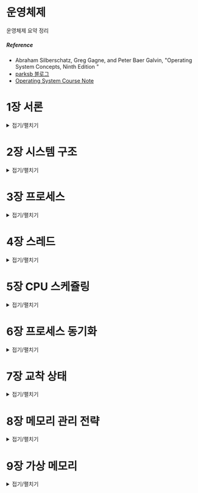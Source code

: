 # 운영체제

운영체제 요약 정리

##### Reference
- Abraham Silberschatz, Greg Gagne, and Peter Baer Galvin, "Operating System Concepts, Ninth Edition "
- [parksb 블로그](https://parksb.github.io/article/5.html)
- [Operating System Course Note](https://www.cs.uic.edu/~jbell/CourseNotes/OperatingSystems/)

# 1장 서론
<details>
	<summary>접기/펼치기</summary>

## Operating System Definition

Operating system
**acts as an intermediary between applications and the computer hardware.**
- manages computer hardware resources.
- provides some services for applications.
- os는 애플리케이션과 하드웨어의 중간다리 역할을 합니다.
- os에 대해 정확한 정의를 내리기는 어렵습니다.
- 일반적인 정의로 os는 컴퓨터에서 항상 수행되는 프로그램으로 커널kernel 이라고 불립니다.
	- 시스템 프로그램은 운영체제와 연관되어 있으며 커널의 일부분은 아니고, 응용프로그램은 시스템의 운영과 관계없는 모든 프로그램을 포함합니다.

#### 사용자 관점
- OS executes the applications.
- OS makes the computer system convenient to use.
- os는 컴퓨터 시스템을 사용하기 편리하게 만들며 사용자 프로그램을 실행시킵니다.

#### 시스템 관점
- OS is a **resource allocator**. os는 자원 할당자입니다. 
	- H/W resources: CPU, memory, and I/O devices.
	- SW resources: files, sockets, semaphores, etc.
- OS is a **control program**. 
	- controls the execution of applications and operations of I/O devices.
- os는 자원할당자로서 하드웨어 자원을 다루거나, 제어 프로그램으로서 적절한 사용을 위해 사용자 프로그램의 수행을 제어합니다.


## Computer System Operation
- 현대의 범용 컴퓨터 시스템은 공유 메모리에 대한 접근을 제공하는 공통 버스에 의해 연결된 여러 개의 장치 제어기와 하나 이상의 cpu로 구성되어 있습니다.
- 컴퓨터가 구동(부팅)을 시작하기 위해서는, 수행할 초기 프로그램`부트스트랩 프로그램 bootstrap program`은 보통 펌웨어로 알려진 컴퓨터 내의 Rom 메모리나 EEPROM에 저장됩니다.
	- 부트스트랩 프로그램은 cpu 레지스터를 포함 시스템의 모든 면을 초기화하며 운영체제의 커널을 찾아 메인 메모리에 적재합니다.
	- 커널이 메인 메모리에 적재되면 본격적으로 os는 시스템과 사용자에게 서비스를 제공할 수 있습니다.
- 사건이 발생하면 하드웨어나 소프트웨어에서 발생한 `인터럽트 interrupt`에 의해 신호가 보내집니다.
	- SW는 시스템 호출(system call)을 통해서 인터럽트를 발생시킬 수 있습니다.
	- When interrupt occurs,
		- CPU stops what it is doing and invokes the interrupt service routine (ISR).

## Storage Structure
- cpu는 명령어를 단지 메모리로부터 가져올 수 있으므로 프로그램을 수행하려면 프로그램이 반드시 메모리에 있어야 합니다.
	- 범용 컴퓨터는 대부분의 프로그램을 `RAM random accescc memeory`에 적재합니다.
	- 폰 노이만 구조 시스템에서 실행되는 전형적인 명령-실행 사이클은 먼저 메모리로부터 명령을 인출해, 그 명령을 명령 레지스터instruction register에 저장합니다. 이어서 명령을 해독한 뒤 필요한 피연산자를 메모리로부터 인출하여 내부 레지스터에 저장합니다. 연산 결과값은 다시 메모리에 저장될 수 있습니다.

	- 이상적으로 프로그램과 데이터가 주 메모리에 영구히 존재했으면 하지만 두 가지 이유로 불가능합니다.
		- 주 메모리는 모든 필요한 프로그램과 데이터를 영구히 저장히기에는 크기가 작다.
		- 주 메모리는 전원이 공급되지 않으면 그 내용을 잃어버리는 휘발성 장치이다.
	- 그러므로 대부분 컴퓨터 시스템은 주 메모리의 확장으로 보조 저장 장치를 제공합니다. 보조 저장장치는 대량의 데이터를 영구적으로 저장할 수 있습니다.

## I/O structure
- 통상적으로 운영체제는 각 장치제어기마다 디바이스 드라이버를 가지고 있습니다. 이는 장치 제어기의 동작을 이해하고 운영체제의 다른 부분들에게 장치에 대한 인터페이스를 제공합니다.

- 인터럽트 구동 방식
	- 적은 양의 데이터를 전송하는 데에는 큰 문제가 없습니다.
	- 디바이스 드라이버가 장치 제어기에게 명령을 내리면 제어기는 데이터를 전송한 뒤 인터럽트를 통해 드라이버에게 전송 작업이 끝났음을 통보하는 방식입니다.

- `직접 메모리 접근 방식 DMA direct memory access`
	- 인터럽트 구동 방식이 대량의 데이터를 전송할 때 가지는 높은 오버헤드를 해결하기 위한 방법입니다.
	- cpu의 개입 없이 메모리로부터 자신의 버퍼로 혹은 그 반대 방향으로 데이터 블록 전체를 전송합니다.
	- 속도가 느린 장치처럼 한 바이트마다 인터럽트가 발생하는 것이 아니라 블록 전송이 완료될 때마다 인터럽트가 발생합니다.
	- 장치 제어기가 DMA 작업을 수행하는 동안 cpu는 다른 작업을 수행할 수 있습니다.

## Computer-System Architecture

- Single-Processor Systems

	- 과거 대부분의 컴퓨터는 싱글 프로세서를 사용했다. 싱글 프로세서 컴퓨터에는 하나의 메인 CPU만 탑재되며, 장치에 따라 특별한 목적을 가진 프로세서가 들어갔다. 가령 디스크 프로세서는 디스크 연산만 수행하고, 키보드 프로세서는 키보드 연산만 수행하는 식이다.

- Multiprocessor Systems
	- 멀티 프로세서 시스템은 이젠 일반적인 컴퓨터 시스템이 되었다. 멀티 프로세서 컴퓨터는 2개 이상의 프로세서를 가지며 몇가지 장점을 가지고 있다.
		1. 처리량(Throughput)의 증가: 당연하겠지만 프로세서가 늘어나면 더 빠른 시간 안에 연산을 수행할 수 있다. 물론 프로세서를 계속 늘린다고 성능이 한없이 좋아지는 것은 아니며, 증가 비율이 1:1인 것도 아니다.
		2. 규모의 경제: 멀티 프로세서 시스템은 여러 대의 싱글 프로세서 시스템을 구축하는 것보다 돈이 적게 든다. 멀티 프로세서 시스템은 주변장치(Peripherals)를 공유할 수 있기 때문이다.
		3. 신뢰성의 증가: 만약 기능이 여러 프로세서에 분산될 수 있다면, 하나의 프로세서가 작동을 멈춰도 전체 시스템은 느려질 뿐 멈추지 않는다. 이런 식으로 성능이 나빠지지만 작동은 가능하도록 하는 것을 우아한 성능저하(Graceful degradation)라고 부른다. 그리고 이렇게 성능을 저하함으로써 작업을 계속 유지하는 시스템을 장애 허용 시스템(Fault tolerant)이라고 부른다.

	- 멀티 프로세서 시스템은 비대칭 멀티프로세싱(Asymmetric multiprocessing)과 대칭 멀티프로세싱(Symmetric multiprocessing) 두 가지로 나뉜다.
		- 비대칭 멀티프로세싱은 관료주의적인 회사다. 보스 프로세서(Boss processor)가 시스템을 제어하고, 다른 프로세서들은 보스의 지시를 받게 된다. 이렇게 하면 부하 분산(Loadbalancing)을 효율적으로 할 수 있다. 대신 보스 프로세서가 작동을 멈추면 일꾼 프로세서들도 멈추게 된다. 
		- 대칭 멀티프로세싱은 보스가 없는 자유로운 회사다. 모든 프로세서들은 하나의 메모리를 공유하고, 동일한 작업을 병렬적으로 수행한다. 만약 프로세서에 이상이 생겨 작동을 멈춰야 한다면 자신이 수행하던 작업을 다른 프로세서들에게 나눠주고 자신만 재부팅한다.
		- 대부분의 컴퓨터 시스템은 대칭 멀티프로세싱을 사용한다.

- 추가적으로 클러스터형 시스템clustered system 이 있습니다.

## Operating System Structure

운영체제의 가장 중요한 부분 중 하나는 멀티프로그램(Multiprogram) 능력이다. 멀티프로그래밍(Multiprogramming)은 여러 프로그램을 메모리에 로드해 두고 한 프로세스가 대기 상태가 되면 다른 프로세스의 작업을 수행하는 시스템이다. 이렇게 하면 CPU의 사용 효율을 높일 수 있다. (디스크에 있는 것은 프로그램, 메인 메모리에 있는 것은 프로세스다.)
- 시분할(혹은 멀티 태스킹multi tasking) 다중 프로그래밍의 논리적 확장입니다. 시분할 시스템에서는 cpu가 다수의 작업들을 교대로 수행하지만 매우 빈번하게 교대가 일어나기 때문에 프로그램이 실해오디는 동안에 사용자들은 각자 자기의 프로그램과 상호작용할 수 있습니다.
- 시분할 시스템과 멀티프로그래밍 시스템은 여러 작업들을 동시에 메모리에 올리는 방식이다. 때문에 운영체제는 메모리에 자리가 없는 경우를 고려해 어떤 작업을 먼저 처리할지 정해야한다. 이러한 과정을 작업 스케줄링(Job scheduling), CPU 스케줄링(CPU Scheduling)이라고 한다.
- 만약 메모리를 너무 많이 사용하게 되는 경우, 반응 시간을 줄이기 위해 가상 메모리(Virtual memory)를 사용한다. 가상 메모리는 보조기억장치의 일부를 메인 메모리처럼 사용하는 기술로, 실제 물리 메모리(Physical memory)보다 더 큰 프로그램을 구동할 수 있도록 해준다.

## Operating-System Operations
- 운영체제는 인터럽트 주도적(interrupt driven). 인터럽트가 없다면 시스템은 조용히 인터럽트를 기다립니다.
- 운영체제와 사용자는 컴퓨터 시스템의 하드웨어와 소프트웨어 자원을 공유하기 때문에 사용자 프로글매의 오류가 현재 수행 중인 프로그램에만 문제를 일으키도록 보장해야 합니다. 한 프로그램의 오류에 의해 현재 수행 중인 다른 프로그램에 악영향을 받을 수 있습니다.
- 트랩(또는 예외)은 오류, 혹은 사용자 프로그램의 운영체제 서비스 수행 요청에 의해 유발되는 SW 덕분에 생긴 인터럽트 입니다.

## Dual-Mode and Multimode Operation
- 운영체제는 사용자 프로그램이 함부로 시스템에 접근하지 못하도록 연산 모드(Modes)를 분리합니다. 유저 모드(User mode)와 커널 모드(Kernel mode 슈퍼바이저 모드, 시스템 모드, 특권 모드privileged mode)가 그것이며, 하드웨어의 모드 비트(Mode bit)가 0이면 커널 모드, 1이면 유저 모드임을 가리킵니다.

- 모드 비트를 사용하면 os를 위하여 실행되는 작업과 사용자를 위하여 실행되는 작업을 구분할 수 있습니다. 운영체제의 서비스가 필요하다면 사용자 모드에서 커널모드로 전환합니다.
- 시스템 부트 시, 하드웨어는 커널 모드에서 시작합니다. 이어 운영체제가 적재되고 사용자 모드에서 사용자 프로세스가 시작됩니다.
	- 인터럽트가 발생할 때마다 하드웨어는 사용자 모드에서 커널 모드로 전환합니다.

- 이러한 이중 모드(Dual-mode) 방식을 사용하면 잘못된 사용으로부터 시스템과 사용자를 보호할 수 있다. 하드웨어는 커널 모드일 때만 특권 명령(Privileged instructions)를 실행한다. 만약 유저 모드에서 특권 명령을 실행하려 한다면 하드웨어는 이 동작을 막고 운영체제에게 트랩을 보낼 것이다. 유저 모드에서 커널 모드의 기능을 호출하고 싶다면 시스템 콜(System call)을 활용합니다.

## Timer
운영체제는 사용자의 프로그램이 제어권을 운영체제에게 넘겨주지 않는 상황을 방지하기 위해 타이머(Timer)를 사용한다. 타이머는 운영체제에게 제어권을 보장하기 위해 특정 주기에 인터럽트를 발생시킨다. 운영체제는 카운터를 설정하고, 타이머의 시간은 매 틱(Ticks)마다 감소한다. 그렇게 카운터가 0에 도달하면 인터럽트가 발생한다.

## Caching
캐시는 굉장히 빠르고 작은 저장장치이며, 캐싱은 캐시 메모리를 사용해 컴퓨터의 속도를 높이는 기술이다. 데이터를 디스크에서 직접 가져오는 것은 너무 느리기 때문에 캐시에 자주 사용될 것 같은 데이터를 미리 담아두고, CPU나 디스크가 캐시의 데이터를 참조할 수 있도록 한다. 파일의 중복성이 증가하지만, 속도 역시 증가한다. 캐싱은 지역성(Locality) 원리를 사용한다. 

- Caching is performed at many levels in a system or in many environments.
- CPU cache, operating system’s buffer cache, disk cache, etc.
- Web cache, streaming cache, etc.

Cache is first checked to determine if the requested data are there.
- If it is, data are used directly from the cache.
- If not, data are copied to cache and used there.

Generally, cache size is limited.
- replacement policy is required
- E.g. LRU, LFU, clock, …

Cached data should be carefully handled.
- Several copies of a datum can exist.
- Data inconsistency

In multiprocessor environment
- Cache coherency 
- All CPUs have the most recent value in their cache.
- 캐시 일관성은 중요한 요소이다. 각각의 cpu마다 다른 캐시를 가지고 있으며 여기서 각 cpu마다 가장 최근에 갱신된 값을 저장해 활용할 시 나타날 수 있는 데이터 불일치를 조심해야 한다.
- Distributed environment’s situation is more complicated.

## Process Management	
- A process is a program in execution.
	- 프로세스는 실행중인 프로그램으로서 메인 메모리에 적재된 프로그램을 말하기도 합니다.

Process management activities
- Scheduling processes on the CPUs
- Creating and deleting processes
- Process synchronization mechanisms
- Inter-process communication mechanisms
- Deadlock handling

</details>

# 2장 시스템 구조
<details>
	<summary>접기/펼치기</summary>

## System Call
`시스템 호출 system call`은 운영체제가 제공하는 서비스에 대한 인터페이스를 제공합니다.
- 프로그램이 운영체제에 대해 서비스를 요청하는 방법이기도 합니다.
	- E.g. 하드 디스크 접근
	- E.g. 새로운 프로세스 생성 및 실행
- 프로세스와 OS 간에 필수적인 인터페이스를 제공합니다.
- 일반적으로 high-level language (C or C++) 로 작성되었습니다.

Three methods for passing parameters to the OS
1. pass the parameters in registers. 값 전달
2. store parameters in a table on memory, and then pass the address of table in a register. 참조 전달
	- e.g. Linux and Solaris
3. push parameters onto the stack by program, and pop off the stack by OS. 스택 활용

시스템 콜은 크게 6가지로 분류할 수 있습니다.

1.Process control
  - create/terminate, load/execute, wait/signal event
  - E.g. fork(), execve(), getpid(), signal(), …
2. File management
  - create/delete, open/close, read/write
  - E.g. open(), read(), write() close(), …
3. Memory management
  - allocate memory
  - E.g. brk(), …
4. Information maintenance
  - get/set timer or date, get/set process, file, or device attributes
  - E.g. time()
5. Communications
  - create/delete connection, send/receive message
  - E.g. socket(), bind(), connect(), 
6. Protection
  - set/get permission, allow/deny user
  - E.g. chmod()...

### Application Program Interface (API)
- API는 애플리케이션 프로그래머가 활용할 수 있는 기능의 집합입니다.
- 세 가지 가장 보편적입 API 
	- Win32 API for Windows.
	- POSIX API for POSIX-based systems (UNIX/Linux).
	- Java API for the Java virtual machine.
- 시스템 콜 대신 API를 활용하는 이유
	- 호환성 Portability
	- 사용하기 쉬움 Easy to use
	- api를 활용한다면 응용 프로그래머는 자신의 프로그램이 같은 api를 지원하는 어느 시스템에서건 컴파일 되고 실행되는 것을 기대할 수 있습니다.
	- 또한 실제 시스템 콜은 종종 좀 더 자세한 명세가 필요하고 프로그램 상에서 작업하기가 응용 프로그래머에게 가용한 api 보다 어렵습니다.
    - 프로그래머는 시스템 콜의 구현상태에 대해 알아야 할 필요가 없습니다.
	  - Just needs to obey API and understand what OS will do. 
	  - 프로그래머 입장에서 OS를 활용하는 구체적인 부분은 API 내부에 감춰지게 됩니다.
- API는 각 함수에 전달되어야 할 매개변수들과 프로그래머가 기대할 수 있는 반환 값을 포함하여 응용 프로그래머가 사용 가능한 함수의 집합을 명시합니다.

## Operating system structures
1. Simple structure
2. Layered structure
3. Microkernel structure
4. Module structure
5. Hybrid Systems

## System Boot
How to load kernel?
- Bootloader
	- run diagnostics, initialize system.
	- locates the kernel, loads it into memory, and starts it.
- 작은 시스템의 경우
	- Store bootloder and OS in ROM.
- 큰 시스템의 경우 (e.g. PC)
	- Store bootloader in ROM and OS in disk, respectively.
	- Simple bootloader in boot block -> complicated bootloader -> kernel

</details>

# 3장 프로세스

<details>
	<summary>접기/펼치기</summary>

## 프로세스 개념
- Operating system executes a variety of programs.
- `일괄처리 시스템Batch system` – 잡job 을 실행
- `시분할 시스템Time-shared systems` – 사용자 프로그램 혹은 태스크task 들을 가진다.
- Textbook uses the terms job and process almost interchangeably


##### Process
- a program in execution
- 단순히 텍스트 섹션으로 알려진 프로그램 코드 이상의 무엇

##### A process includes
- The program code, also called text section
- Data section containing global variables
- Stack containing temporary data
  - Function parameters, return addresses, local variables
- Heap containing memory dynamically allocated during run time
- Current activity including program counter, processor registers

![](https://www.cs.uic.edu/~jbell/CourseNotes/OperatingSystems/images/Chapter3/3_01_Process_Memory.jpg)

### Process State
- As a process executes, it changes state.
- New
  - The process is being created.
- Running
  - Instructions are being executed.
- Waiting (blocked, sleep)
  - The process is waiting for some event to occur.
- Ready
  - The process is waiting to be assigned to a processor.
- Terminated
  - The process has finished execution.


### Process Control Block
- Metadata to manage data
  - Process Control Block for process, Task Control Block for Task
    - E.g. task_struct in Linux
  - File Control Block for file
    - E.g. vnode in Unix file system

> [메타데이터](https://en.wikipedia.org/wiki/Metadata)는 다른 데이터에 대한 정보를 포함하는 데이터, 즉 데이터의 데이터입니다.

- 프로세스 제어 블록은 특정 프로세스와 연관된 여러 정보를 수록하며 다음과 같은 것들을 포함합니다.
  - Process ID
  - Process state
    - New, ready, running, waiting, terminated
  - Program counter
    - Address of the next instruction
  - CPU registers
    - Stack pointer, general-purpose registers, …
  - CPU scheduling information
    - Priority, …
  - Memory-management information
    - Page table, segment table, …
  - Accounting information
    - Amount of CPU used, …
  - I/O status information
    - Open files, allocated I/O devices, …

![](https://www.cs.uic.edu/~jbell/CourseNotes/OperatingSystems/images/Chapter3/3_03_PCB.jpg)

## Process Scheduliing

### Process Scheduling Queues
- Ready queue
  - set of all processes residing in main memory and waiting for execution.
- Device queues
  - set of processes waiting for an I/O device.
  - 각 장치는 자신의 디바이스 큐를 가집니다.
- Processes migrate among the various queues.

![](https://www.cs.uic.edu/~jbell/CourseNotes/OperatingSystems/images/Chapter3/3_05_Queues.jpg)
![](https://www.cs.uic.edu/~jbell/CourseNotes/OperatingSystems/images/Chapter3/3_06_QueueingDiagram.jpg)

### Schedulers
- CPU scheduler
  - selects which process should be executed next and allocates CPU.
  - Processes can be classified into
    - I/O-bound process
      - spends more time doing I/O than computations.
      - many short CPU bursts
    - CPU-bound process
      - spends more time doing computations. 
      - a few very long CPU bursts

### Context Switch
When CPU switches to another process, the system must
- save the state of the old process, and
- load the saved state for the new process.

Context switch time is pure overhead. 
  - System does not any useful work while switching.
  - Context switch time depends on hardware.
    - The register set is different.

![](https://www.cs.uic.edu/~jbell/CourseNotes/OperatingSystems/images/Chapter3/3_04_ProcessSwitch.jpg)

## Operation on Process

### Process Creation
- Parent process creates child processes, 
- which, in turn creates other processes. 
- Finally, it forms a tree of processes.
- Unix, Linux, Windows와 같은 대부분의 현대 운영체제들은 유일한 프로세스 식별자(pid)를 사용하여 프로세스를 구분합니다. 보통 정수형을 사용합니다.

![](https://www.cs.uic.edu/~jbell/CourseNotes/OperatingSystems/images/Chapter3/3_08_ProcessTree.jpg)

Child processes need resources
- 운영체제가 할당하거나 부모 프로세스의 자원을 공유합니다.
Resource sharing
- Parent and children share all resources,
- Children share subset of parent’s resources, or
- Parent and child share no resources.
Execution
- Parent and child execute concurrently, or
- Parent waits until child terminate.
Address space
- Child duplicates parent, or
- Child has a new program loaded into it. 자식 프로세스가 자신에게 적재될 새로운 프로그램을 갖고 있다.

### Process Termination
Process executes last statement and asks operating system to delete itself (exit).
- Child process returns a status value to its parent (wait). 
- Child process’ resources are deallocated by operating system

Parent may terminate execution of child processes (abort).
- If child has exceeded the allocated resources.
- If task assigned to child is no longer required.

연쇄식 종료cascading termination : 부모 프로세스가 종료되면 그 자식 프로세스들 역시 전부 종료 시키는 것.

![](https://www.cs.uic.edu/~jbell/CourseNotes/OperatingSystems/images/Chapter3/3_10_ProcessCreation.jpg)

## Interprocess Communication

- Independent process
  - cannot affect or be affected by the execution of another process.
- Cooperating process
  - can affect or be affected by the execution of another process

- 협력적인 프로세스의 장점
  - Information sharing
    - E.g. shared files, …
  - Computation speed-up
    - Parallel execution via subtasks
  - Modularity
    - Division the system function into separate tasks

![](https://www.cs.uic.edu/~jbell/CourseNotes/OperatingSystems/images/Chapter3/3_12_CommunicationsModels.jpg)

- Communication Model
  - Message passing 
  - Shard memory
    - Producer-Consumer 모델 활용
  - 메시지 전달 방식이 공유 메모리보다 더 나은 성능을 보인다는 연구가 있습니다. 공유 메모리를 활용시 공유 데이터가 여러 캐시 사이에서 이주하기 때문에 캐시 일관성 문제가 발생하여 성능 저하가 발생하기 때문입니다.

</details>

# 4장 스레드

<details>
	<summary>접기/펼치기</summary>

## Overview
- 스레드는 cpu 이용의 기본 단위이며, 프로그램 내부의 흐름이라고 볼 수 있습니다. 프로그램 카운터(program Counter), 스택, 레지스터, 스레드ID 로 구성되어 있습니다.

![](https://www.cs.uic.edu/~jbell/CourseNotes/OperatingSystems/images/Chapter4/4_01_ThreadDiagram.jpg)

- 모든 스레드는 아래 자원을 공유합니다.
  - 코드, 데이터, 힙 영역
  - open files
  - signal handlers
  - working environment (current directory, user ID, etc.)

- 각 스레드는 아래의 자원을 각자 개별적으로 소유합니다.
  - 스택
  - 레지스터
  - 스레드 ID

![](https://www.cs.uic.edu/~jbell/CourseNotes/OperatingSystems/images/Chapter4/4_02_MultithreadedArchitecture.jpg)
- Motivation
  - 두 프로세스가 하나의 데이터를 공유하려면 메시지 패싱이나 공유 메모리 또는 파이프를 활용해야 합니다. 이는 효율도 떨어지고 개발자가 구현, 관리하기도 번거롭습니다.
  - 프로세스 사이에 문맥 교환이 일어나면 큰 오버헤드가 발생합니다. 스레드 전환에도 컨텍스트 스위치가 일어나지만 오버헤드가 상대적으로 작습니다.
  - 예를 들어 워드 프로세스에서는 background thread 가 작성된 문단의 맞춤법을 검사하는 사이 foreground thread 는 사용자의 입력을 받아 처리합니다. 그러면서 또 다른 세번째 스레드는 하드 드라이브에서 파일(이미지 등)을 메인 메모리로 올리고, 네번째 스레드는 주기적으로 수정사항을 자동저장합니다.
  - 또 다른 예는 웹 서버입니다. 다수의 스레드가 각각의 요청을 동시에 처리합니다. 다수의 자식 프로세스를 만들어내거나 (스레드 개념이 등장하기 전에 사용된 방법입니다.) 다수의 요청을 일련의 시퀀스로 나열해서 차례차례 처리하지 않아도 됩니다.

- Benefits
  - 응답성 Responsiveness - 스레드들이 정지(block) 상태이거나 혹은 값비싼 연산을 수행하는 중일 때 특정 명령이 요청된다면 또 다른 스레드가 여기에 즉각적으로 응답할 수 있습니다.
  - 자원 공유 Resource sharing - 기본적으로 스레드들은 코드, 데이터 등의 메모리 영역을 공유하기 때문에 하나의 메모리 공간에 대해서 다수의 스레드가 동작할 수 있습니다.
  - 효율성 Economy - 스레드를 생성하고 관리하는 작업(문맥 교환context switch 역시 마찬가지입니다)은 프로세스에 대해 동일한 작업을 수행할 때 보다 빠릅니다.
    - fork() 등의 명령어로 프로세스를 생성하는 작업은 비용이 비싼 편입니다.
  - 규모 적응성Scalability, i.e. Utilization of multiprocessor architectures - A single threaded process can only run on one CPU, no matter how many may be available, whereas the execution of a multi-threaded application may be split amongst available processors.

## Multithreading Models
- 사용자 스레드는 사용자 수준에서 지원되며 커널의 자원 없이 관리됩니다. 반면에 커널 스레드는 운영체제에 의해 직접 지원되고 관리됩니다. 현재 대부분의 os는 커널 스레드를 지원합니다.

- 현대 시스템에서 스레드는 사용자 스레드와, 커널 스레드로 분류됩니다.
- 사용자 스레드는 사용자 수준에서 지원되며 커널의 자원 없이 관리됩니다. 애플리케이션 프로그래머과 활용할 수 있는 스레드입니다.
- 커널 스레드는 OS 커널 내에서 관리되는 스레드입니다. 모든 현대 OS 들은 커널 스레드를 지원합니다. 이는 커널이 다수의 시스템 콜을 동시에 처리할 수 있게 합니다.
- 특정 경우에서는 사용자 스레드가 커널 스레드와 반드시 매칭되어야 합니다. 아래 제시된 전략들 중 한 가지를 사용합니다.

1. Many-To-One Model
![](https://www.cs.uic.edu/~jbell/CourseNotes/OperatingSystems/images/Chapter4/4_05_ManyToOne.jpg)

2. One-To-One Model
![](https://www.cs.uic.edu/~jbell/CourseNotes/OperatingSystems/images/Chapter4/4_06_OneToOne.jpg)

3. Many-To-Many Model
![](https://www.cs.uic.edu/~jbell/CourseNotes/OperatingSystems/images/Chapter4/4_07_ManyToMany.jpg)

## Implicit Threading
### Thread Pools
- Creating new threads every time one is needed and then deleting it when it is done can be inefficient, and can also lead to a very large ( unlimited ) number of threads being created.
- An alternative solution is to create a number of threads when the process first starts, and put those threads into a thread pool.
  - Threads are allocated from the pool as needed, and returned to the pool when no longer needed.
  - When no threads are available in the pool, the process may have to wait until one becomes available.
- The ( maximum ) number of threads available in a thread pool may be determined by adjustable parameters, possibly dynamically in response to changing system loads.
- Win32 provides thread pools through the "PoolFunction" function. Java also provides support for thread pools through the java.util.concurrent package, and Apple supports thread pools under the Grand Central Dispatch architecture..

</details>

# 5장 CPU 스케쥴링

<details>
	<summary>접기/펼치기</summary>

운영체제가 프로세스를 프로세서에 할당하는 것을 디스패치(Dispatch)라고 한다. (이때 프로세스 상태가 ready에서 running으로 바뀐다.) 그리고 운영체제가 레디 큐(Ready queue)에 있는 프로세스들 중에서 어떤 프로세스를 디스패치할 것인가 정하는 것이 프로세스 스케줄링(Process scheduling)이다.

스케줄링 알고리즘에는 대표적으로 FCFS, SJF, SRF, RR 네 가지 방식이 있고, 알고리즘을 평가할 때는 수행 시간(Burst time)과 CPU 사용량(CPU utilization), 단위 시간 당 끝마친 프로세스의 수(Throughput), 하나의 프로세스가 레디 큐에서 대기한 시간부터 작업을 마칠 때까지 걸리는 시간(Turnaround time), 프로세스가 레디 큐에서 대기한 시간(Wating time), 프로세스가 처음으로 CPU를 할당받기까지 걸린 시간(Response time)을 기준으로 한다.

선점(Preemptive) 방식과 비선점(Non-Preemptive) 방식으로 나뉜다. 선점 스케줄링은 운영체제가 강제로 프로세스의 사용권을 통제하는 방식이고, 비선점 스케줄링은 프로세스가 스스로 다음 프로세스에게 자리를 넘겨주는 방식이다. 즉, 선점 스케줄링 방식에서는 CPU에 프로세스가 할당되어 있을 때도 운영체제가 개입해 다른 프로세스에게 CPU를 할당할 수 있다.

## Basic Concepts

![](https://www.cs.uic.edu/~jbell/CourseNotes/OperatingSystems/images/Chapter6/6_01_CPU_BurstCycle.jpg)

- A CPU burst of performing calculations, and
- An I/O burst, waiting for data transfer in or out of the system.

### CPU Scheduler
- Whenever the CPU becomes idle, it is the job of the CPU Scheduler ( a.k.a. the short-term scheduler ) to select another process from the ready queue to run next.
- The storage structure for the ready queue and the algorithm used to select the next process are not necessarily a FIFO queue. There are several alternatives to choose from, as well as numerous adjustable parameters for each algorithm, which is the basic subject of this entire chapter.


CPU scheduling decisions may take place when
  1. a process switches from running to waiting state (e.g. I/O request),
  2. a process switches from running to ready state (e.g. time slice expiration),
  3. a process switches from waiting to ready (e.g. I/O completion), or
  4. a process terminates.
- Scheduling under (1) and (4) is non-preemptive.
- Scheduling under (2) and (3) is preemptive.

### Dispatcher
The dispatcher is the module that gives control of the CPU to the process selected by the scheduler. This function involves:
  - Switching context.
  - Switching to user mode.
  - Jumping to the proper location in the newly loaded program.
The dispatcher needs to be as fast as possible, as it is run on every context switch. The time consumed by the dispatcher is known as dispatch latency.

## Scheduling Criteria
- CPU utilization
  - keeps the CPU as busy as possible. (0% ~ 100%)
- Throughput
  - The number of processes that are completed per time unit.
- Turnaround time
  - Time from the submission of a request to time of completion.
- Waiting time
  - Sum of time a process has been waiting in the ready queue.
- Response time
  - Time from the submission of a request until the first response is produced.

 ## Scheduling Algorithm
- FCFS (First-Come First-Served)
  - 선입 선처리(비선점형)
- SJF (Shortest-Job-First)
  - 최단 작업 우선(선점형)
- SRTF (Shortest-Remaining-Time-First)
  - 최소 잔여 시간 우선(선점형)
- Priority Scheduling
  - 우선 순위(비선점형 & 선점형)
- RR (Round Robin)
  - 시간 분할(선점형)
- Multilevel Queue
- Multilevel Feedback Queue

 - 선입 선처리 스케쥴링(FCFS)은 가장 단순한 스케쥴링 알고리즘이지만, 짧은 프로세스들이 매우 긴 프로세스들이 끝날 때까지 기다려야 하는 경우를 유발시킵니다. 
 - 최단 작업 우선 스케쥴링(SJF)은 최적임이 증명 가능하며, 가장 짧은 대기 시간을 제공합니다. 
   - SJF 스케쥴링을 구현하는 것은 어려운데, 이는 다음 CPU 버스트의 길이를 예측하기 어렵기 때문입니다.
- SJF 알고리즘은 일반적인 우선순위 스케쥴링 알고리즘의 특별한 경우로 후자는 CPU를 단순히 최고 우선순위의 프로세스에게 할당합니다. 우선순위와 SJF 스케쥴링은 모두 기아 상태를 겪을 수 있습니다. 노화(aging)는 기아 상태를 예방하는 기법입니다.
- 라운드 로빈(RR) 스케쥴링은 시분할(대화형) 시스템에 더 적합합니다. 라운드 로빈 스케쥴링은 준비 완료 큐에 있는 첫 번재 프로세스에게 q시간 단위(time slice) 동안 CPU를 할당합니다. 여기서 q는 시간 할당량이며, q시간 이후에, 프로세스가 CPU를 양도하지 않았다면, CPU를 선점하고 프로세스는 준비 완료 큐의 꼬리로 이동합니다.
  - 주요 문제는 시간 할당량을 선택하는 것입니다. 시간 할당량이 너무 크면 라운드 로빈 스케쥴링은 선입 선처리 스케쥴링으로 격하되고, 만약 시간 할당량이 너무 적으면, 문맥 교환으로 나타나는 스케쥴링 오버헤드가 지나치게 커집니다.
- 다단계 큐 알고리즘(multilevel queue)들은 준비완료 큐(ready queue)를 다수의 별도의 큐로 분류하며 다양한 클래스의 프로세스들에 대해 상이한 알고리즘을 사용하도록 허용합니다. 가장 보편적인 모델은 라운드 로빈 스케쥴링을 사용하는 전위 대화형 큐와 선입 선처리 스케쥴링을 사용하는 후위 일괄처리 큐입니다.
  - 추가로 큐와 큐 사이의 스케쥴링도 반드시 있어야 하며, 일반적으로 고정 우선순위의 선점형 스케쥴링으로 구현됩니다. 예를 들어 포그라운드 큐는 백그라운드 큐보다 절대적으로 높은 우선순위를 가질 수 있습니다.
  - 일반 다단계 큐에서는 프로세스가 큐에서 다른 큐로 이동할 수 없습니다.
- 다단계 피드백 큐(multilevel feedback queue)는 프로세스들이 한 큐에서 다른 큐로 이동하는 것을 허용합니다.
  - 프로세스들을 CPU 버스트 성격에 따라서 구분하며 어떤 프로세스가 CPU 시간을 너무 많이 사용하면, 낮은 우선순위의 큐로 이동시킵니다. 반대로 낮은 우선순위의 큐에서 너무 오래 대기하는 프로세스들은 높은 우선순위의 큐로 이동할 수 있습니다. 이러한 노화(againg) 방식은 기아 상태를 예방합니다.
 

</details>

# 6장 프로세스 동기화

<details>
	<summary>접기/펼치기</summary>


## Background

동시에 여러 개의 프로세스가 동일한 자료를 접근하여 조작하고, **그 실행 결과가 접근이 발생한 특정 순서에 의존하는 상황을 경쟁상황(race condition)** 이라고 합니다. 경쟁상황으로부터 보호하기 위해, 우리는 한 순간에 하나의 프로세스만이 공유 메모리에 접근할 수 있도록 보장해야 합니다.

## 임계 구역 문제 critical sectioin problem

- 각 프로세스는 임계구역(critical section)이라고 부르는 코드 부분을 포함하고 있고, 그 안에서는 다른 프로세스와 공유하는 변수를 변경하거나, 테이블을 갱신하거나 파일을 쓰거나 하는 등의 작업을 수행합니다.
  - 이 시스템의 중요한 특징은 한 프로세스가 자신의 임계구역에서 수행하는 동안에는 다른 프로세스들은 그들의 임계구역에 들어갈 수 없다는 사실입니다.

- 임계구역의 문제를 해결하기 위한 조건은 아래 세 가지 입니다.
  1. Mutual exclution (상호 배제): 이미 한 프로세스가 critical section에서 작업중일 때 다른 프로세스는 critical section에 진입해서는 안됩니다.
  2. Progress (진행): critical section에서 작업중인 프로세스가 없다면 다른 프로세스가 critical section에 진입할 수 있어야 합니다.
  3. Bounded waiting (한정된 대기): critical section에 진입하려는 프로세스가 무한하게 대기해서는 안됩니다.

## Peterson’s Solution

피터슨의 솔루션은 임계구역과 나머지 구역을 번갈아 가며 실행하는 두 개의 프로세스로 한정됩니다.
- turn은 임계구역으로 진입할 순번, flag 배열은 프로세스가 임계구역으로 진입할 준비가 되었다는 것을 나타냅니다.

```c++

do {
  flag[i] = true;
  turn = j;
  while (flag[j] && turn == j);

  // Critical section

  flag[i] = false;

  // Remainder section

} while(true);

```
## 동기화 하드웨어 Synchronization Hardware

Modern machines provide special atomic hardware instructions.
- Atomic = non-interruptable
- Either test memory word and set value, or
- swap contents of two memory words.

![](https://www.cs.uic.edu/~jbell/CourseNotes/OperatingSystems/images/Chapter5/5_0304_TestAndSet.jpg)
![](https://www.cs.uic.edu/~jbell/CourseNotes/OperatingSystems/images/Chapter5/5_0506_CompareAndSwap.jpg)


## Mutex Locks
- mutex locks은 여러 스레드가 공통 리소스에 접근하는 것을 제어하는 기법으로, critical section을 보호하고 race condition을 방지하기 위해 mutex 락을 사용합니다. 프로세스는 임계구역에 들어가기 전에 반드시 락을 획득해야 하고 빠져나올 때 락을 반환해야 합니다. ('mutex’는 'MUTual EXclusion’의 축약어) 

![](https://www.cs.uic.edu/~jbell/CourseNotes/OperatingSystems/images/Chapter5/5_08_Locks.jpg)

- One problem with the implementation shown here, ( and in the hardware solutions presented earlier ), is the busy loop used to block processes in the acquire phase. These types of locks are referred to as spinlocks, because the CPU just sits and spins while blocking the process.
- Spinlocks are wasteful of cpu cycles, and are a really bad idea on single-cpu single-threaded machines, because the spinlock blocks the entire computer, and doesn't allow any other process to release the lock. ( Until the scheduler kicks the spinning process off of the cpu. )
- On the other hand, spinlocks do not incur the overhead of a context switch, so they are effectively used on multi-threaded machines when it is expected that the lock will be released after a short time.

## Semaphores

- mutex가 일반적으로 동기화 도구의 가장 간단한 형태라면 semaphore는 프로세스들이 자신들의 행동을 더 정교하게 동기화 할 수 있는 방법을 제공합니다.
- semaphore는 정수 변수로서 초기화를 제외하고는 단지 두 개의 표준 원자적 연산 wait()와 signal()로만 접근이 가능합니다. 

![](https://www.cs.uic.edu/~jbell/CourseNotes/OperatingSystems/images/Chapter5/5_Semaphores.jpg)

In practice, semaphores can take on one of two forms:
- Binary semaphores can take on one of two values, 0 or 1. They can be used to solve the critical section problem as described above, and can be used as mutexes on systems that do not provide a separate mutex mechanism.
- Counting semaphores can take on any integer value, and are usually used to count the number remaining of some limited resource. The counter is initialized to the number of such resources available in the system, and whenever the counting semaphore is greater than zero, then a process can enter a critical section and use one of the resources. When the counter gets to zero ( or negative in some implementations ), then the process blocks until another process frees up a resource and increments the counting semaphore with a signal call.

### Semaphore Implementation
![](https://www.cs.uic.edu/~jbell/CourseNotes/OperatingSystems/images/Chapter5/5_Semaphore2.jpg)

- The big problem with semaphores as described above is the busy loop in the wait call, which consumes CPU cycles without doing any useful work. This type of lock is known as a spinlock
- An alternative approach is to block a process when it is forced to wait for an available semaphore, and swap it out of the CPU. In this implementation each semaphore needs to maintain a list of processes that are blocked waiting for it, so that one of the processes can be woken up and swapped back in when the semaphore becomes available.
  - 대안은 block and wakeup 이 있습니다. semaphore 안에 기다리는 프로세스들의 리스트를 만들어서, 접근하려는 프로세스들을 중지시키되(block) 순서가 되면 해당되는 프로세스를 다시 깨우는(wake up) 방식입니다.

- 세마포어(Semaphore)는 여러 개의 프로세스나 스레드가 critical section에 진입할 수 있는 locking 매커니즘이다. 세마포어는 카운터를 이용해 동시에 리소스에 접근할 수 있는 프로세스를 제한한다. 물론 한 프로세스가 값을 변경할 때 다른 프로세스가 동시에 값을 변경하지는 못한다. 세마포어는 P와 V라는 명령으로 접근할 수 있다. (P, V는 try와 increment를 뜻하는 네덜란드어 Proberen과 Verhogen의 머릿글자다.)

Which is better?
- Busy-waiting
  - No context switching is required.
  - It is good when the length of critical section is short.
- Block-wakeup
  - Context switching is required.
  - It is good when the length of critical section is long


- Deadlocks and Starvation  
두 프로세스가 서로 종료될 때까지 대기하는 프로그램을 실행한다고 생각해보자. 프로세스 A는 B가 종료될 때까지, 프로세스 B는 A가 종료될 때까지 작업을 하지 않기 때문에 프로그램은 어떤 동작도 하지 못할 것이다. 이처럼 두 프로세스가 리소스를 점유하고 놓아주지 않거나, 어떠한 프로세스도 리소스를 점유하지 못하는 상태가 되어 프로그램이 멈추는 현상을 데드락(Deadlock)이라고 한다. 운영체제도 결국 소프트웨어이기 때문에 데드락에 빠질 수 있다.

## Classic Problems of Synchronization
- 유한 버퍼 문제 the bounded-buffer problem
- reader-writer 문제
- 식사하는 철학자들 문제 the dinning-philosophers problem : 교착 상태

</details>

# 7장 교착 상태

<details>
	<summary>접기/펼치기</summary>

다중 프로그래밍 환경에서는 여러 프로세스들이 한정된 자원을 사용하려고 서로 경쟁할 수 있습니다. 한 프로세스가 자원을 요청했을 때, 자원을 사용할 수 없는 상황이 발생할 수 있고, 그 경우 프로세스는 대기 상태로 들어갑니다. 이처럼 대기 중인 프로세스들이(필요한 나머지 자원이 다른 프로세스에 의해 점유되어 있고 그들도 다 대기중인 상황) 결코 그 상태를 다시 변경할 수 없으면 이런 상황을 교착 상태라고 부릅니다.

## System model

 프로세스는 자원을 사용하기 전에 반드시 요청해야 하고 사용 후에는 반드시 방출해야 합니다. 정상적인 작동 모드에서는 프로세스는 다음 순서로만 자원을 사용할 수 있습니다.
 1. 요청Request : 리소스를 요청합니다. 만약 다른 프로세스가 리소스를 사용중이라서 리소스를 받을 수 없다면 대기합니다.
 2. 사용Use : 프로세스는 자원에 대해 작업을 수행할 수 있습니다.
 3. 방출Release : 프로세스가 자원을 반환합니다.



- For all kernel-managed resources, the kernel keeps track of what resources are free and which are allocated, to which process they are allocated, and a queue of processes waiting for this resource to become available. Application-managed resources can be controlled using mutexes or wait( ) and signal( ) calls, ( i.e. binary or counting semaphores. )
- A set of processes is deadlocked when every process in the set is waiting for a resource that is currently allocated to another process in the set ( and which can only be released when that other waiting process makes progress. )

## Deadlock Characterization

#### 데드락은 다음 4가지 조건이 성립할 때 발생합니다.
- 상호배제 Mutual exclusion: 여러 프로세스 중 하나만 critical section에 진입할 수 있을 때.
- 점유하며 대기 Hold and wait: 프로세스 하나가 리소스를 잡고 있고, 다른 것은 대기중일 때.
- 비선점 No preemption: OS가 작동중인 프로세스를 임의로 중단시킬 수 없을 때.
- 순환 대기 Circular wait: 프로세스가 순환적으로 서로를 기다릴 때.

### Resource-Allocation Graph

![](https://www.cs.uic.edu/~jbell/CourseNotes/OperatingSystems/images/Chapter7/7_02_Deadlock.jpg)
deadlock

![](https://www.cs.uic.edu/~jbell/CourseNotes/OperatingSystems/images/Chapter7/7_03_CycleNoDeadlock.jpg)
graph with cycle but no deadlock

## Methods for Handling Deadlocks

데드락을 다루는 방법은 크게 세 가지로 나눌 수 있습니다.
1. 시스템이 결코 교착상태가 되지 않도록 보장하기 위하여 교착상태를 예방하거나 회피하는 프로토콜을 사용합니다.
2. 시스템이 교착상태가 되도록 허용한 다음에 회복시키는 방법이 있습니다.
3. 문제를 무시하고 교착상태가 시스템에서 결코 발생하지 않는 척 합니다.
  - If deadlocks only occur once a year or so, it may be better to simply let them happen and reboot as necessary than to incur the constant overhead and system performance penalties associated with deadlock prevention or detection. This is the approach that both Windows and UNIX take.

## Deadlock Prevention

데드락이 발생하기 위한 네 가지 조건 중 한 가지를 만족시키지 않도록 보장함으로써 데드락을 방지할 수 있습니다.

1. Mutual Exclusion: 적어도 하나의 자원은 공유가 불가능한 자원이어야 합니다. 공유 자원은 배타적인 접근을 보장하지 않으며 데드락의 원인이 될 수 있습니다.
2. Hold and wait: 프로세스가 자원을 요청할 때는, 다른 자원들을 점유하지 않을 것을 반드시 보장해야 합니다. 하나의 프로토콜은 각 프로세스가 실행되기 전에 자신의 모든 자원을 요청하고 할당받을 것을 요구해야 합니다.
3. No preemption: 자원을 점유하고 있는 프로세스가 즉시 할당할 수 없는 자원을 요청하면 os측에서 프로세스의 자원들을 선점해 버립니다. 즉 이들 자원을 암묵적으로 방출해 버립니다.
4. Circular wait: 순환 대기를 막는 한 가지 방법으로는 모든 자원 타입들에게 전체적인 순서를 부여하여, 각 프로세스가 열거된 순서대로 자원을 요청하도록 지정하는 것입니다.

데드락을 방지하는 대안책은 성능상의 오버헤드를 유발하는 단점이 있습니다.

## Deadlock Avoidance

프로세스에게 할당해야 할 자원을 할당하더라도 교착상태를 야기하지 않을 수 있다면 상태가 안전하다고 말합니다.(safe state) 
![](https://www.cs.uic.edu/~jbell/CourseNotes/OperatingSystems/images/Chapter7/7_06_StateSpaces.jpg)

- 자원 할당 그래프 알고리즘 Resource - Allocation Graph Algorithm
  - 다음 자원을 할당할 때 자원 할당 그래프상에서 순환이 발생하지 않다는 것을 확인한 뒤 자원을 할당하는 알고리즘을 통해 데드락을 피할 수 있습니다.
- 은행원 알고리즘 Banker's Algorithm
  - When a process starts up, it must state in advance the maximum allocation of resources it may request, up to the amount available on the system.
  - When a request is made, the scheduler determines whether granting the request would leave the system in a safe state. If not, then the process must wait until the request can be granted safely.

## Deadlock Detection & Recovery

- Allow system to enter deadlock state.

**Detection algorithm.**
- Periodically invoke an algorithm that searches for a cycle in the graph.
  - If there is a cycle, there exists a deadlock.
- [Note] When multiple instances of a resource type, use more complicated algorithm.

**Recovery scheme.**
- Process termination
  - Abort all deadlocked processes.
  - Abort one process at a time until the deadlock cycle is eliminated.
- Resource preemption
  - Preempt some resources from processes and give these resources to other processes until the dedlock cycle is broken.


</details>

# 8장 메모리 관리 전략

<details>
	<summary>접기/펼치기</summary>

## Background
 메모리는 각각 주소가 할당된 일련의 바이트들로 구성됩니다. cpu는 pc(program counter)가 지시하는대로 메모리로부터 다음 수행할 명령어를 가져오는데 그 명령어는 필요한 경우 추가적인 데이터를 더 가져올 수 있으며 반대로 데이터를 메모리로 내보낼 수 있습니다.

 전형적인 명령어 실행은 먼저 메모리로부터 한 명령어를 가져오는 데서부터 시작됩니다. 그 다음 명령어를 해독하고, 메모리에서 피연산자(operand)를 가져와 피연산자에 대해 명령어를 실행한 후에 계산 결과를 메모리에 다시 저장합니다. 메모리는 주소에 지시한 대로 읽기 쓰기만 할 뿐 이 주소들이 어떻게 생성되었는지(명령어 계수기pc, 인덱싱, 간접 및 문자 주소 등) 혹은 그 주소가 가리키는 내용이 무엇인지(데이터 혹은 명령어)를 모릅니다. 

## Basic Hardware

주 메모리와 프로세서 자체에 내장되어 있는 레지스터들은 cpu가 직접 잡근할 수 있는 유일한 범용 저장장치입니다. 기계 명령어들은 메모리 주소를 인수로 취할 수 있지만, 디스크의 주소를 취하지는 못합니다. 즉 모든 실행된느 명령어와 데이터들은 cpu가 직접적으로 접근할 수 있는 주 메모리와 레지스터에 있어야 합니다. 만약 데이터가 메모리에 없다면 cpu 처리 작업 전에 디스크에서 메모리로 적재시켜야 할 것입니다.

- cpu에 내장되어 있는 레지스터들은 일반적으로 cpu 클록(clock) 1 사이클(cycle)내에 접근이 가능하지만, 메모리 버스를 통해 전송되는 주 메모리의 경우는 많은 cpu 클록 사이클이 소요됩니다. 이 경우 cpu가 필요한 데이터가 아직 적재되지 않아 작업을 수행하지 못하는 지연(stall) 현상이 발생하게 됩니다.
  - 이에 대한 해결 방법은 cpu와 주 메모리 사이에 (통상 빠르게 접근할 수 있도록 cpu안에) 빠른 속도의 메모리 캐시(cache)를 추가하는 것입니다.

### Address Binding

일반적으로 프로그램은 디스크에 binary executable 파일로 저장되어 있다. 프로그램을 실행하기 위해서는 메모리에 로드해 프로세스로 만들어야 한다. 이때 디스크에서 메인 메모리로 로드되기를 대기하는 곳이 input queue다. 운영체제는 input queue에서 프로세스를 선택해 메모리에 로드한다.

명령과 데이터를 메모리 주소로 binding하는 시점에 binding이 구분된다.

- Compile time: 만약 compile time에 프로세스가 메모리의 어느 위치에 들어갈지 미리 알고 있다면 absolute codel를 생성할 수 있다. 위치가 변경된다면 코드를 다시 컴파일해야 한다. MS-DOS .COM 형식 프로그램이 예시다.
- Load time: 프로세스가 메모리의 어느 위치에 들어갈지 미리 알 수 없다면 컴파일러는 relocatable code를 만들어야 한다. 이 경우 최종 바인딩은 로드의 소요 시간만큼 지연될 수 있다.
- Execution time: 프로세스가 실행 중 메모리의 한 세그먼트에서 다른 세그먼트로 이동할 수 있다면 바인딩은 runtime까지 지연되어야 한다.
  - 대다수의 os 가 사용하고 있는 방식이며 address mapping을 위한 MMU(Memory Management Unit)가 필요합니다.

![](https://www.cs.uic.edu/~jbell/CourseNotes/OperatingSystems/images/Chapter8/8_03_MultistepProcessing.jpg)

### Logical Versus Physical Address Space

- cpu가 생성하는 주소를 일반적으로 논리 주소(logical address)라고 하며, 반면에 메모리가 취급하게 되는 주소(즉 메모리 주소 레지스터(MAR)에 주어지는 주소)는 일반적으로 물리주소(physical address)라 합니다.
  - 이 경우 논리 주소는 가상 주소로도 알려져 있습니다. 
  - 실행시간에 논리 주소를 물리 주소로 변환하는 작업은 memory-management unit, MMU 에 의해 수행됩니다.

- The MMU can take on many forms. One of the simplest is a modification of the base-register scheme described earlier.
- The base register is now termed a relocation register, whose value is added to every memory request at the hardware level.
- Note that user programs never see physical addresses. User programs work entirely in logical address space, and any memory references or manipulations are done using purely logical addresses. Only when the address gets sent to the physical memory chips is the physical memory address generated.


![](https://www.cs.uic.edu/~jbell/CourseNotes/OperatingSystems/images/Chapter8/8_04_DynamicRelocation.jpg)

### Dynamic Loading

- 전체 프로그램을 한번에 메모리에 적재하는 것이 아닌 각 루틴이 실제 호출되기 전까지는 메모에 올라오지 않고 재배치 가능한 상태로 디스크에서 대기하게 하는 방식입니다.
  - 필요한 루틴이 메모리에 적재된다는 것이 장점입니다. 
  - 특정 루틴이 이미 적재되어 있는지 확인하는 과정이 추가되어야 하기 때문에 시스템 복잡성을 증가시킬 수 있습니다.

### Dynamic Linking and Shared Libraries

- With static linking library modules get fully included in executable modules, wasting both disk space and main memory usage, because every program that included a certain routine from the library would have to have their own copy of that routine linked into their executable code.
- With dynamic linking, however, only a stub is linked into the executable module, containing references to the actual library module linked in at run time.
  - This method saves disk space, because the library routines do not need to be fully included in the executable modules, only the stubs.
  - We will also learn that if the code section of the library routines is reentrant, ( meaning it does not modify the code while it runs, making it safe to re-enter it ), then main memory can be saved by loading only one copy of dynamically linked routines into memory and sharing the code amongst all processes that are concurrently using it. ( Each process would have their own copy of the data section of the routines, but that may be small relative to the code segments. ) Obviously the OS must manage shared routines in memory.
  - An added benefit of dynamically linked libraries ( DLLs, also known as shared libraries or shared objects on UNIX systems ) involves easy upgrades and updates. When a program uses a routine from a standard library and the routine changes, then the program must be re-built ( re-linked ) in order to incorporate the changes. However if DLLs are used, then as long as the stub doesn't change, the program can be updated merely by loading new versions of the DLLs onto the system. Version information is maintained in both the program and the DLLs, so that a program can specify a particular version of the DLL if necessary.
  - In practice, the first time a program calls a DLL routine, the stub will recognize the fact and will replace itself with the actual routine from the DLL library. Further calls to the same routine will access the routine directly and not incur the overhead of the stub access. ( Following the UML Proxy Pattern. )

## swapping

 프로세스가 실행되기 위해서는 메모리에 있어야 하지만 프로세스는 실행 중에 임시로 예비 저장장치(backup store)로 내보내어졌다가 실행을 계속하기 위해 다시 메모리로 되돌아 올 수 있습니다. 모든 프로세스의 물리 주소 공간 크기의 총합이 시스템의 실제 물리 메모리 크기보다 큰 경우에도 스와핑을 이용하면 동시에 실행하는 것이 가능하게 합니다.
  - ready queue에서 대기중인 프로세스를 cpu가 고르고 dispatcher를 호출하면 dispatcher는 다음 프로세스가 메모리에 올라와 있는지 확인하며 올라와 있지 않다면 디스크에서 불러옵니다.(swap in)
  - 만약 이 프로세스를 위한 공간이 없다면 공간을 만들기 위해 현재 메모리에 올라와 있는 프로세스를 내보내고(swap out) 원하는 프로세스를 불러옵니다.


 ![](https://www.cs.uic.edu/~jbell/CourseNotes/OperatingSystems/images/Chapter8/8_05_ProcessSwapping.jpg)


## Contiguous Memory Allocation

- One approach to memory management is to load each process into a contiguous space. The operating system is allocated space first, usually at either low or high memory locations, and then the remaining available memory is allocated to processes as needed. ( The OS is usually loaded low, because that is where the interrupt vectors are located, but on older systems part of the OS was loaded high to make more room in low memory ( within the 640K barrier ) for user processes. )

### Memory Protection

![](https://www.cs.uic.edu/~jbell/CourseNotes/OperatingSystems/images/Chapter8/8_06_HardwareSupport.jpg)

- 사용자 프로그램이 유효하지 못한 메모리 주소에 접근하는 것을 막는 방법입니다. 
  - limit 레지스터가 논리 주소의 범위를 제한합니다. 만약 범위를 넘어선다면 trap을 발생시킵니다.

### Memory Allocation
- One method of allocating contiguous memory is to divide all available memory into equal sized partitions, and to assign each process to their own partition. This restricts both the number of simultaneous processes and the maximum size of each process, and is no longer used.
- An alternate approach is to keep a list of unused ( free ) memory blocks ( holes ), and to find a hole of a suitable size whenever a process needs to be loaded into memory. There are many different strategies for finding the "best" allocation of memory to processes, including the three most commonly discussed:
  - first fit
  - best fit
  - worst fit

### Fragmentation
- 내부단편화internal fragmentation은 실제 프로세스 공간보다 큰 메모리를 할당하게 되는 경우를 말한다. 일반적으로 메모리가 시스템 효율을 위해 고정 크기의 정수 배로 할당되기 때문에 생기는 현상이다.
- 외부단편화external fragmentation은 특정 프로세스를 적재하기에 전체 메모리의 빈 공간은 충분하지만, 각 메모리 공간이 흩어져 있어서 프로세스를 메모리에 올릴 수 없는 현상.

## Segmentation
segmentation은 하나의 프로세스를 여러 개로 나누는 것을 말한다. segment는 main, function, method, object 등의 논리적 단위로, 인간의 관점으로 프로세스를 나눈 것이다. 각 segment의 base와 limit은 segment table에 저장된다.
  - 프로그래머가 생각하는 논리 구조대로 프로세스를 나눕니다. 
  - 세그멘테이션은 프로세스가 적재되는 물리 주소 공간이 연속적이지 않아도 적재를 허용하지만 외부 단편화를 유발할 수 있으며 메모리 압축(compact)작업이 필요할 수 있습니다.
![](https://www.cs.uic.edu/~jbell/CourseNotes/OperatingSystems/images/Chapter8/8_08_SegmentationHardware.jpg)
![](https://www.cs.uic.edu/~jbell/CourseNotes/OperatingSystems/images/Chapter8/8_09_Segmentation.jpg)

## paging
- 페이징은 또 다른 메모리 관리 기법으로 프로세스를 동일한 크기로 (page) 나눔으로써 외부 단편화를 방지하고 단편화에 따른 압축 작업이 필요하지 않습니다. 

- Entire program image resides on disk.
- When the program starts, just load the first page only.
- The rest of pages are loaded in memory on-demand.
- A particular page X of the program can be either
  - already loaded in memory page frame Y, or
  - never been loaded before, it is in disk.
- Pages can be placed anywhere in memory.
- Whenever CPU presents an address, MMU looks up page table.
  - For translating logical address to physical address.

- paging에서는 physical memory의 각 block을 frame이라고 하고, logical memory의 각 block을 page라고 부른다. frame을 작게 나눌수록 fragment가 적게 생기며, 실제로 external fragmentation은 거의 생기지 않는다. logical address를 physical address로 변환하는 page table이 필요하다.

![](https://www.cs.uic.edu/~jbell/CourseNotes/OperatingSystems/images/Chapter8/8_10_PagingHardware.jpg)

- page table은 메모리에 저장되어 있다. PTBR(Page-Table Base Register)가 page table을 가리키고, PTLR(Page-Table Length Register)가 page table의 크기를 가지고 있다. 따라서 매번 데이터에 접근할 때마다 한 번은 데이터에, 한 번은 page table에 접근해야 한다. 물론 이는 비효율적인 일이기 때문에 캐시같은 것을 사용해 해결했다.

- TLB(Translation Look-aside Buffer)는 참조했던 페이지를 담아주는 캐시 역할을 한다. TLB는 key-value pair로 데이터를 관리하는 acssociative memory이며, CPU는 page table보다 TLB을 우선적으로 참조한다.

![](https://www.cs.uic.edu/~jbell/CourseNotes/OperatingSystems/images/Chapter8/8_11_PagingModel.jpg)
![](https://www.cs.uic.edu/~jbell/CourseNotes/OperatingSystems/images/Chapter8/8_11A_PageNumberOffset.jpg)

- CPU에 의해 만들어진 주소는 page number(p)와 page offset(d) 두 부분으로 나뉜다. page number는 page table의 index로써 page table에 접근할 때 사용된다. page offset은 physical address를 얻을 때 쓰이며, page table의 base address에 page offset을 더하면 physical address를 구할 수 있다.

### Protection
메모리 할당이 contiguous한 경우 limit만 비교해도 메모리를 보호할 수 있었다. 하지만 paging은 contiguous하지 않기 때문에 다른 방법을 쓴다. page table의 각 항목에는 valid-invalid bit가 붙어있어 그 값이 valid라면 해당 페이지에 접근이 가능하고, invalid라면 해당 페이지가 logical address space에 속하지 않아 접근할 수 없다는 것을 의미한다.

### Shared Pages
paging의 또 다른 장점은 코드를 쉽게 공유할 수 있다는 것이다. 만약 코드가 reentrant code(또는 pure code)라면 공유가 가능하다. reentrant code는 runtime 동안 절대로 변하지 않는 코드이며, 따라서 여러 프로세스들이 동시에 같은 코드를 수행할 수 있다. 이런 식으로 공통 page를 공유하면 12개 로드해야 할 것을 6개만 로드해도 된다.

</details>


# 9장 가상 메모리

<details>
	<summary>접기/펼치기</summary>

가상 메모리(virtual memory)라는 것은 프로세스 전체가 메모리 내에 올라오지 않더라도 실행이 가능하도록 하는 기법입니다. 가상 메모리는 물리 메모리로부터 사용자 관점의 논리 메모리를 분리시켜 메인 메모리를 추상화시켜 사용자는 매우 큰 가상 주소 공간을 가정하고 프로그램을 만들 수 있게 됩니다.
- 이 기법의 주요 장점 중 하나는 사용자 프로그램이 물리 메모리(physical memory)보다 커져도 된다는 점입니다.
- 또한 파일의 공유를 쉽게 해주고 공유 메모리 구현을 가능하게 합니다.
- 추가적으로 프로세스 생성을 효율적으로 처리할 수 있는 기법을 제공합니다.
- 보통 프로그램이 실행될 때 프로그램 전체가 필요한 것이 아닌 일부분만이 필요한 점을 바탕으로 필요한 부분만을 디스크에서 메모리로 가져옵니다.

![](https://www.cs.uic.edu/~jbell/CourseNotes/OperatingSystems/images/Chapter9/9_01_VirtualMemoryLarger.jpg)

논리 메모리를 물리 메모리로부터 분리시켜주는 것 외에 가상 메모리는 페이지 공유를 통해 파일이나 메모리가 둘 또는 그 이상의 프로세스들에 의해 고융되는 것을 가능하게 합니다.
- 시스템 라이브러리가 여러 프로세스들에게 공유될 수 있습니다.
- 마찬가지로 프로세스들이 메모리를 공유할 수 있습니다.

## Demanding Page

- 프로그램의 전체가 메모리에 있어야 할 필요는 없습니다.(보편적인 경우) 요구 페이징은 실제 프로그램 실행 시에 페이지들이 실행과정에서 실제로 필요해 질 때 적재됩니다. 메모리에 접근하기 전 페이지 테이블을 참조하며, 필요한 페이지가 현재 메모리에 적재되어 있는 상태인지 valid-invalid bit를 통해 확인합니다.
  - 페이지 테이블을 참조할 때 valid-invalid bit가 유효하지 않은 경우 해당 페이지가 메모리에 적재되지 않은 상태이므로 page fault trap을 발생시킵니다. 이 트랩은 운영체제에게 페이지 부재를 처리해야함을 알립니다.

![](https://www.cs.uic.edu/~jbell/CourseNotes/OperatingSystems/images/Chapter9/9_05_PageTable.jpg)
![](https://www.cs.uic.edu/~jbell/CourseNotes/OperatingSystems/images/Chapter9/9_06_PageFaultSteps.jpg)

## Copy-on-Write

- fork() 명령어를 통해 자식 프로세스를 생성할 때 자식 프로세스가 부모의 페이지를 당분간 함께 사용하도록 합니다. 이때 공유되는 페이지를 쓰기 시 복사(copy on write) 페이지라고 표시합니다.
  - "둘 중 한 프로세스가 공유 중인 페이지를 쓸 때 그 페이지의 복사본이 만들어진다" 라는 의미입니다.
  - 즉 공유 페이지 중 수정되지 않는 페이지는 부모와 자식 프로세스가 복사과정 없이 그대로 공유하지만, 만약에 어떤 페이지에 대해서 수정 작업이(write) 발생한다면 해당 페이지에 대해서만 복사본을 생성합니다.(copy)

## Page Replacement

- 메인메모리의 많은 페이지를 할당하여 용량이 가득 찼다면(비어있는 프레임이 없다면) swap out 을 통해 기존의 페이지를 frame을 해제하여 메모리 공간을 확보할 수 있습니다. 이때 해제할 프레임을 선택하는 페이지 교체 알고리즘을 활용합니다.

### 페이지 교체 알고리즘
- FIFO : 메모리에 가장 먼저 적재된 페이지를 선택합니다.
  - Belady's anomaly : 프로세스에게 프레임을 더 주었는데 페이지 증가율이 오히려 더 증가하는 현상입니다. 추후에 필요한 프레임을 해제해 버리는 것이 원인입니다.
- Optimal Page Replacement 최적 페이지 교체 : 앞으로 가장 오랫동안 사용되지 않을 페이지를 선택합니다. 실제 구현이 어렵습니다.
- LRU Least Recently Used : 가장 오랜 기간 사용되지 않았던 페이지를 선택합니다.
  - FIFO 방식보다 우수하고 Belady's anomaly가 발생하지 않습니다. 하지만 참조 시간을 기록하기 위한 하드웨어의 지원이 필요합니다.
  - LRU 근사 페이지 교체(LRU Approximation Page Replacement) 알고리즘으로 부가적 참조 비트 알고리즘 등이 있습니다.
- LFU Least Frequently Used : 참조 회수가 가장 작은 페이지를 선택합니다. 각 페이지를 참조할 때 마다 참조 횟수를 기록합니다.

## Allocation of Frames

- 여러 개의 프로세스가 있을 때 이들에게 프레임을 어떻게 할당할 것인지 결정하는 알고리즘입니다.
  - 예를 들어 가용 프레임이 90개 이고 실행하는 프로세스가 5개 일 때 각 프로세스에게 몇 개의 가용 프레임을 할당할 것인지 결정합니다.

- 균등할당equal allocation 알고리즘
- 비례할당proportional allocation 알고리즘
- 전역 대 지역 할당 global versus local allocation : 페이지를 할당할 때 페이지 교체 알고리즘을 크게 전역교체 global replacement와 지역 교체 local replacement 두 가지로 나눕니다.
  - 지역 교체의 경우 프로세스가 교체할 프레임을 선택할 때, 자기에게 할당된 프레임들 중에서만 교체 대상을 고릅니다.
  - 전역 교체의 경우 프로세스가 교체할 프레임을 선택할 때, 자기에게 할당된 프레임 외에도 다른 프로세스에 속한 프레임을 포함해 전역 범위에서 결정합니다.

## Thrashing

- 어떤 프로세스에 대해서 활발하게 사용되는 페이지 집합을 지원해 줄 만큼 프레임을 충분히 할당받지 못했다면 해당 프로세스가 동작할 때 페이지 부재가 바로 발생할 것입니다. 프레임들은 이미 활발하게 사용되는 페이지들로 이루어져 있으므로 어떤 프레임을 교체하건 곧 다시 페이지 부재가 발생하며 또 다시 읽어와야 할 것입니다. 이런 과도한 페이징 작업을 스레싱(thrashing)이라고 부릅니다. 어떤 프로세스가 실제 실행보다 페이징에 더 많은 시간을 사용하고 있을 경우 스레싱이 발생했다고 합니다.
  - 스레싱은 심각한 성능 저하를 초래합니다.
  - 스레싱이 발생하면 페이징 장치에 대한 큐잉이 진행되면서 ready 큐는 비게 됩니다. 프로세스들이 페이징 장치를 기다리는 동안 cpu 이용률은 현저하게 떨어집니다.
    - 이때 cpu 스케쥴러는 이용률이 떨어지는 것을 보고 이용률을 다시 높이기 위해서 새로운 프로세스를 추가합니다.
	- 새로 추가된 프로세스에는 기존의 프로세스가 가진 frame을 가져와서 할당합니다. 기존의 프로세스는 안 그래도 부족한 프레임 중에서 일부를 반환합니다. 페이지 부재율은 더욱 높아지며 cpu 이용률은 급격히 감소합니다.

![](https://www.cs.uic.edu/~jbell/CourseNotes/OperatingSystems/images/Chapter9/9_18_Thrashing.jpg)

- 스레싱을 해결하기 위한 방법은 프로세스 실행의 지역성 모델(locality model)을 기반으로 합니다.
- 작업 집합 모델(working set model)의 기본 아이디어는 최근 특정 기준 시간 만큼의 페이지 참조를 관찰하는 것입니다. 한 프로세스가 최근 페이지를 참조했다면 그 안에 들어있는 서로 다른 페이지들의 집합을 작업 집합이라고 부릅니다.
  - 페이지가 활발하게 사용되면 작업 집합에 포함되지만, 기준 시간 이상으로 사용되지 않으면 작업 집합에서 제외되게 될 것입니다.
  - 작업 집합 모델을 결정한 뒤에 os는 프로세스의 작업 집합을 감시하면서 집합 크기에 맞는 충분한 프레임을 할당합니다. 이 방법은 가능한 최대의 다중 프로그래밍의 정도를 유지하면서도 스레싱을 방지할 수 있게 해줍니다. 따라서 CPU의 이용률도 최적화됩니다.

![](https://www.cs.uic.edu/~jbell/CourseNotes/OperatingSystems/images/Chapter9/9_20_WorkingSetModel.jpg)

</details>
